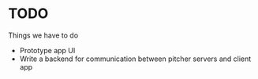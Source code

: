 # TODO

Things we have to do 

- Prototype app UI
- Write a backend for communication between pitcher servers and client app
